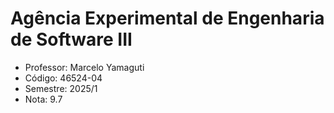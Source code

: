 # Agência Experimental de Engenharia de Software III

-  Professor: Marcelo Yamaguti
-  Código: 46524-04
-  Semestre: 2025/1
-  Nota: 9.7
